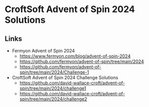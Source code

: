 # CroftSoft Advent of Spin 2024 Solutions

## Links

- Fermyon Advent of Spin 2024
  - https://www.fermyon.com/blog/advent-of-spin-2024 
  - https://github.com/fermyon/advent-of-spin/tree/main/2024
  - https://github.com/fermyon/advent-of-spin/tree/main/2024/Challenge-1
- CroftSoft Advent of Spin 2024 Challenge Solutions
  - https://github.com/david-wallace-croft/advent-of-spin/tree/main/2024/challenge1
  - https://github.com/david-wallace-croft/advent-of-spin/tree/main/2024/challenge2
